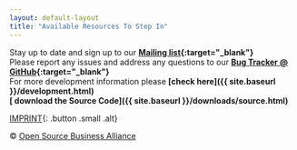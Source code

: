 ```yaml
---
layout: default-layout
title: "Available Resources To Step In"
---
```


Stay up to date and sign up to our **[Mailing list](http://lists.inai.de/iridium){:target="_blank"}**      
Please report any issues and address any questions to our **[Bug Tracker @ GitHub](https://github.com/iridium-browser/tracker/issues){:target="_blank"}**      
For more development information please **[check here]({{ site.baseurl }}/development.html)**     
**[<span class="fa fa-code"></span> download the Source Code]({{ site.baseurl }}/downloads/source.html)**     


[IMPRINT](/imprint.html "Imprint"){: .button .small .alt}     

<div class="copyright">&copy; <a href="http://osb-alliance.de/" target="_blank">Open Source Business Alliance</a></div>